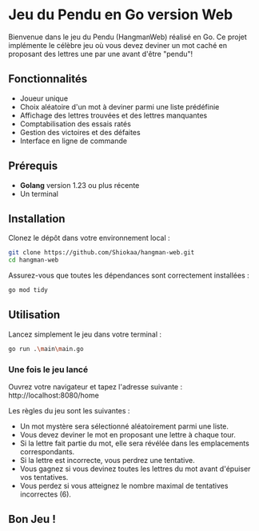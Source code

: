 # Jeu du Pendu en Go version Web

Bienvenue dans le jeu du Pendu (HangmanWeb) réalisé en Go. Ce projet implémente le célèbre jeu où vous devez deviner un mot caché en proposant des lettres une par une avant d'être "pendu"!

## Fonctionnalités

- Joueur unique
- Choix aléatoire d'un mot à deviner parmi une liste prédéfinie
- Affichage des lettres trouvées et des lettres manquantes
- Comptabilisation des essais ratés
- Gestion des victoires et des défaites
- Interface en ligne de commande

## Prérequis

- **Golang** version 1.23 ou plus récente
- Un terminal

## Installation

Clonez le dépôt dans votre environnement local :

```bash
git clone https://github.com/Shiokaa/hangman-web.git
cd hangman-web
```
Assurez-vous que toutes les dépendances sont correctement installées :

```bash
go mod tidy
```

## Utilisation

Lancez simplement le jeu dans votre terminal :

```bash
go run .\main\main.go
```

### Une fois le jeu lancé

Ouvrez votre navigateur et tapez l'adresse suivante : http://localhost:8080/home

Les règles du jeu sont les suivantes :

- Un mot mystère sera sélectionné aléatoirement parmi une liste.
- Vous devez deviner le mot en proposant une lettre à chaque tour.
- Si la lettre fait partie du mot, elle sera révélée dans les emplacements correspondants.
- Si la lettre est incorrecte, vous perdrez une tentative.
- Vous gagnez si vous devinez toutes les lettres du mot avant d'épuiser vos tentatives.
- Vous perdez si vous atteignez le nombre maximal de tentatives incorrectes (6).

## Bon Jeu !

